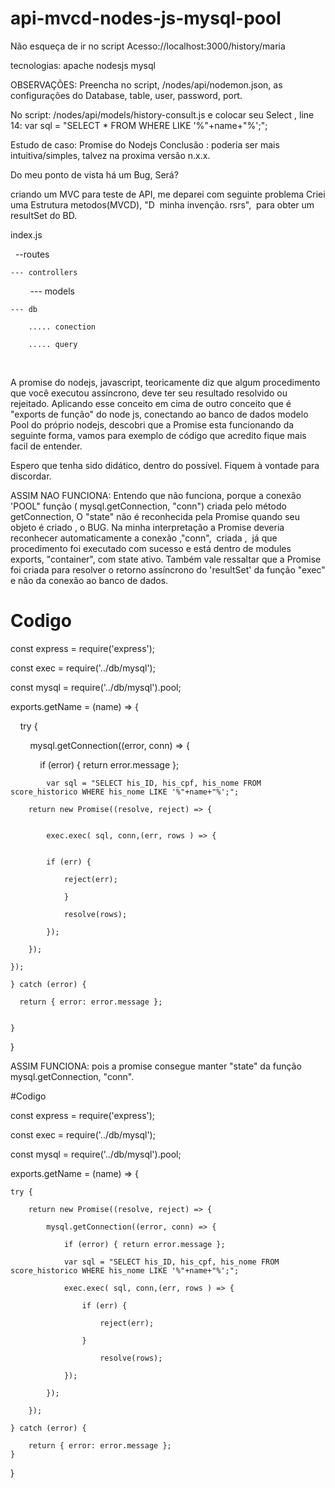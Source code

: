 # api-mvcd-nodes-js-mysql-pool

Não esqueça de ir no script 
Acesso://localhost:3000/history/maria

tecnologias:
	apache
	nodesjs
	mysql



OBSERVAÇÕES:
Preencha no script, /nodes/api/nodemon.json, as configurações do Database, table, user, password, port.
 

No script: /nodes/api/models/history-consult.js e colocar seu Select  <tabela>, <campo> 
line 14: 
	var sql = "SELECT * FROM <tabela> WHERE <campo> LIKE '%"+name+"%';";

Estudo de caso: Promise do Nodejs
Conclusão : poderia ser mais intuitiva/simples, talvez na proxima versão n.x.x.


Do meu ponto de vista há um Bug, Será?

criando um MVC para teste de API, me deparei com seguinte problema
Criei uma Estrutura metodos(MVCD), "D  minha invenção. rsrs",  para obter um resultSet do BD.

index.js

  --routes
  
	--- controllers
	
        --- models
	
	--- db
	
	    ..... conection
	    
	    ..... query
	    
 

A promise do nodejs, javascript, teoricamente diz que algum procedimento que você executou assíncrono, deve ter seu resultado resolvido ou rejeitado. Aplicando esse conceito em cima de outro conceito que é "exports de função" do node js, conectando ao banco de dados modelo Pool do próprio nodejs, descobri que a Promise esta funcionando da seguinte forma, vamos para exemplo de código que acredito fique mais facil de entender.

Espero que tenha sido didático, dentro do possível. Fiquem à vontade para discordar.

ASSIM NAO FUNCIONA:
Entendo que não funciona, porque a conexão 'POOL" função ( mysql.getConnection, "conn") criada pelo método getConnection, O "state" não é reconhecida pela Promise quando seu objeto é criado , o BUG. Na minha interpretação a Promise deveria reconhecer automaticamente a conexão ,"conn",  criada ,  já que procedimento foi executado com sucesso e está dentro de modules exports, "container", com state ativo. 
Também vale ressaltar que a Promise foi criada para resolver o retorno assíncrono do 'resultSet' da função "exec" e não da conexão ao banco de dados.

# Codigo

const express = require('express');

const exec = require('../db/mysql');

const mysql = require('../db/mysql').pool;

exports.getName = (name) => {

    try {
    
        mysql.getConnection((error, conn) => {
	
            if (error) { return error.message };
	    
	        var sql = "SELECT his_ID, his_cpf, his_nome FROM score_historico WHERE his_nome LIKE '%"+name+"%';";
		
		return new Promise((resolve, reject) => {
		
		
			exec.exec( sql, conn,(err, rows ) => {
			
			
			if (err) {
			
				reject(err);
				
				}
				
				resolve(rows);
				
			});
			
		});
		
	});
	
    } catch (error) {
    
      return { error: error.message };
      
      
    }
    
    
}


ASSIM FUNCIONA: pois a promise consegue manter "state" da função mysql.getConnection, "conn".


#Codigo

const express = require('express');

const exec = require('../db/mysql');

const mysql = require('../db/mysql').pool;

exports.getName = (name) => {

	try {
	
		return new Promise((resolve, reject) => {
		
			mysql.getConnection((error, conn) => {
			
				if (error) { return error.message };
				
				var sql = "SELECT his_ID, his_cpf, his_nome FROM score_historico WHERE his_nome LIKE '%"+name+"%';";
				
				exec.exec( sql, conn,(err, rows ) => {
				
					if (err) {
					
						reject(err);
						
					}
					
						resolve(rows);
						
				});
				
			});
			
		});
		
	} catch (error) {
	
		return { error: error.message };
	}
}
